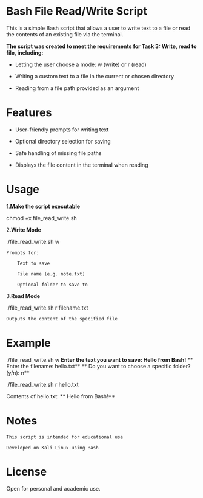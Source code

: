 # Bash File Read/Write Script

This is a simple Bash script that allows a user to write text to a file or read the contents of an existing file via the terminal.

**The script was created to meet the requirements for Task 3: Write, read to file, including:**

- Letting the user choose a mode: w (write) or r (read)

- Writing a custom text to a file in the current or chosen directory

- Reading from a file path provided as an argument

# Features

- User-friendly prompts for writing text

- Optional directory selection for saving

- Safe handling of missing file paths

- Displays the file content in the terminal when reading

# Usage
1.**Make the script executable**

chmod +x file_read_write.sh

2.**Write Mode**

./file_read_write.sh w

    Prompts for:

        Text to save

        File name (e.g. note.txt)

        Optional folder to save to

3.**Read Mode**

./file_read_write.sh r filename.txt

    Outputs the content of the specified file

# Example

./file_read_write.sh w
**Enter the text you want to save: Hello from Bash!**
** Enter the filename: hello.txt**
** Do you want to choose a specific folder? (y/n): n**

./file_read_write.sh r hello.txt

Contents of hello.txt:
** Hello from Bash!**

# Notes

    This script is intended for educational use

    Developed on Kali Linux using Bash

# License

Open for personal and academic use.

